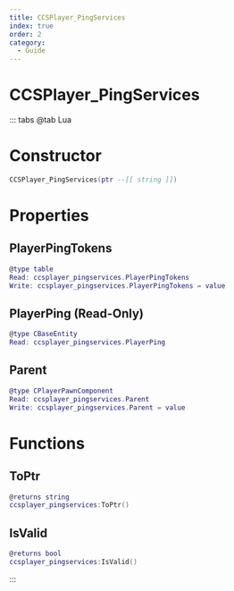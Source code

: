 ```yaml
---
title: CCSPlayer_PingServices
index: true
order: 2
category:
  - Guide
---
```


# CCSPlayer_PingServices

::: tabs
@tab Lua
# Constructor
```lua
CCSPlayer_PingServices(ptr --[[ string ]])
```
# Properties
## PlayerPingTokens 
```lua
@type table
Read: ccsplayer_pingservices.PlayerPingTokens
Write: ccsplayer_pingservices.PlayerPingTokens = value
```
## PlayerPing (Read-Only)
```lua
@type CBaseEntity
Read: ccsplayer_pingservices.PlayerPing
```
## Parent 
```lua
@type CPlayerPawnComponent
Read: ccsplayer_pingservices.Parent
Write: ccsplayer_pingservices.Parent = value
```
# Functions
## ToPtr
```lua
@returns string
ccsplayer_pingservices:ToPtr()
```
## IsValid
```lua
@returns bool
ccsplayer_pingservices:IsValid()
```

:::